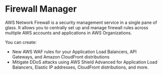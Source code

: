 # Firewall Manager

AWS Network Firewall is a security management service in a single pane of glass. It allows you to centrally set up and manage firewall rules across multiple AWS accounts and applications in AWS Organizations.

You can create:

* New AWS WAF rules for your Application Load Balancers, API Gateways, and Amazon CloudFront distributions
* Mitigate DDoS attacks using AWS Shield Advanced for Application Load Balancers, Elastic IP addresses, CloudFront distributions, and more.
